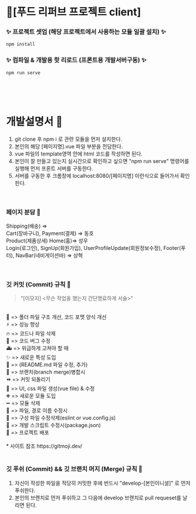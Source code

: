 # 🎉[푸드 리퍼브 프로젝트 client]

### ✨ 프로젝트 셋업 (해당 프로젝트에서 사용하는 모듈 일괄 설치) ✨
```
npm install
```

### ✨ 컴파일 & 개발용 핫 리로드 (프론트용 개발서버구동) ✨
```
npm run serve
```
</br></br></br>
# 개발설명서 🎨

1. git clone 후 npm i 로 관련 모듈을 먼저 설치한다.</br>
2. 본인의 해당 [페이지명].vue 파일 부분을 전담한다.</br>
3. vue 파일의 template영역 안에 html 코드를 작성하면 된다.</br>
4. 본인이 잘 만들고 있는지 실시간으로 확인하고 싶으면 "npm run serve" 명령어를 실행해 먼저 프론트 서버를 구동한다.</br>
5. 서버를 구동한 후 크롬창에 localhost:8080/[페이지명] 이런식으로 들어가서 확인한다.</br>
</br></br>

### 페이지 분담 🎈

Shipping(배송) => </br>
Cart(장바구니), Payment(결제) => 동호 </br>
Product(제품상세) Home(홈)=> 성우 </br>
Login(로그인), SignUp(회원가입), UserProfileUpdate(회원정보수정), Footer(푸터), NavBar(네비게이션바)  => 상혁 </br>
</br></br>

### 깃 커밋 (Commit) 규칙 🧨

> "[이모지] <무슨 작업을 했는지 간단명료하게 서술>"
</br>
🎨 => 폴더 파일 구조 개선, 코드 포맷 양식 개선 </br>
⚡️ => 성능 향상 </br>
🔥 => 코드나 파일 삭제</br>
🐛 => 코드 버그 수정</br>
🚑️ => 위급하게 고쳐야 할 때</br>
✨ => 새로운 특성 도입</br>
📝 => (README.md 파일 수정, 추가)</br>
🔀 => 브랜치(branch merge)병합시</br>
⏪️ => 커밋 되돌리기</br>
💄 => UI, css 파일 생성(vue file) & 수정</br>
➕ => 새로운 모듈 도입</br>
➖ => 모듈 삭제</br>
🚚 => 파일, 경로 이름 수정시</br>
🔧 => 구성 파일 수정삭제(eslint or vue.config.js)</br>
🔨 => 개발 스크립트 수정시(package.json)</br>
🚀 => 프로젝트 배포</br>
</br>
* 사이트 참조
https://gitmoji.dev/
</br></br>

### 깃 푸쉬 (Commit) && 깃 브랜치 머지 (Merge) 규칙 🚀
1. 자신이 작성한 파일을 적당히 커밋한 후에 반드시 "develop-[본인이니셜]" 로 먼저 푸쉬한다.
2. 본인의 브랜치로 먼저 푸쉬하고 그 다음에 develop 브랜치로 pull requeset를 날리면 된다.
